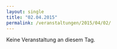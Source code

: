 ```yaml
---
layout: single
title: "02.04.2015"
permalink: /veranstaltungen/2015/04/02/
---
```


Keine Veranstaltung an diesem Tag.
